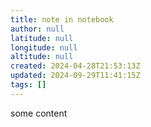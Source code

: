 ```yaml
---
title: note in notebook
author: null
latitude: null
longitude: null
altitude: null
created: 2024-04-28T21:53:13Z
updated: 2024-09-29T11:41:15Z
tags: []
---
```


some content
